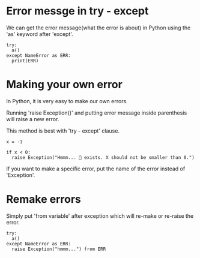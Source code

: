# Error messge in try - except

We can get the error message(what the error is about) in Python using the 'as' keyword after 'except'.

```
try:
  a()
except NameError as ERR:
  print(ERR)
```

# Making your own error

In Python, it is very easy to make our own errors.

Running 'raise Exception()' and putting error message inside parenthesis will raise a new error.

This method is best with 'try - except' clause.

```
x = -1

if x < 0:
  raise Exception("Hmmm... 🐛 exists. X should not be smaller than 0.")
```

If you want to make a specific error, put the name of the error instead of 'Exception'.

# Remake errors

Simply put 'from variable' after exception which will re-make or re-raise the error.

```
try:
  a()
except NameError as ERR:
  raise Exception("hmmm...") from ERR
```
